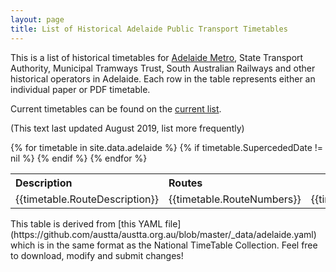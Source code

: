 ```yaml
---
layout: page
title: List of Historical Adelaide Public Transport Timetables
---
```


This is a list of historical timetables for
[Adelaide Metro](https://www.adelaidemetro.com.au), State Transport Authority, Municipal Tramways Trust, South Australian Railways and other historical operators in Adelaide. Each row
in the table represents either an individual paper or PDF timetable.

Current timetables can be found on the [current list](./adelaidetim.html).

(This text last updated August 2019, list more frequently)

<table>
<tbody>
<tr>
<th style="text-align:left">Description</th>
<th style="text-align:left">Routes</th>
<th>Effective</th>
<th>Superceded</th>
<th>Revision Number</th>
<th>Distribution List</th>
</tr>
{% for timetable in site.data.adelaide %}
{% if timetable.SupercededDate != nil %}
<tr>
<td style="text-align:left">{{timetable.RouteDescription}}</td>
<td style="text-align:left">{{timetable.RouteNumbers}}</td>
<td>{{timetable.EffectiveDates}}</td>
<td>{{timetable.SupercededDate}}</td>
<td style="text-align:center">{{timetable.VersionNumber}}</td>
<td style="text-align:center">{{timetable.DistributionList}}</td>
</tr>
{% endif %}
{% endfor %}
</tbody>
</table>
This table is derived from [this YAML file](https://github.com/austta/austta.org.au/blob/master/_data/adelaide.yaml) which is in the same format as the National TimeTable Collection. Feel free to download, modify and submit changes!
